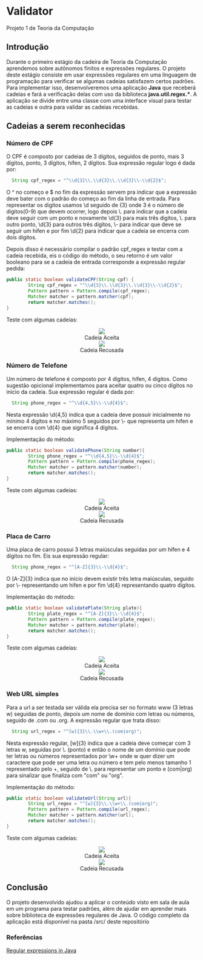 # Validator
Projeto 1 de Teoria da Computação

## Introdução
Durante o primeiro estágio da cadeira de Teoria da Computação aprendemos sobre autônomos finitos e expressões regulares. O projeto deste estágio consiste em usar expressões regulares em uma linguagem de programação para verificar se algumas cadeias satisfazem certos padrões. Para implementar isso, desenvolveremos uma aplicação <b>Java</b> que receberá cadeias e fará a verificação delas com uso da biblioteca <b>java.util.regex.*</b>. A aplicação se divide entre uma classe com uma interface visual para testar as cadeias e outra para validar as cadeias recebidas.

## Cadeias a serem reconhecidas
### Número de CPF
O CPF é composto por cadeias de 3 dígitos, seguidos de ponto, mais 3 dígitos, ponto, 3 dígitos, hífen, 2 dígitos. Sua expressão regular logo é dada por:
```Java
  String cpf_regex = "^\\d{3}\\.\\d{3}\\.\\d{3}\\-\\d{2}$";
```

O ^ no começo e $ no fim da expressão servem pra indicar que a expressão deve bater com o padrão do começo ao fim da linha de entrada.
Para representar os digitos usamos \\d seguido de {3} onde 3 é o número de digitos(0-9) que devem ocorrer, logo depois \\. para indicar que a cadeia deve seguir com um ponto e novamente \\d{3} para mais três digitos, \\. para outro ponto, \\d{3} para outros três dígitos, \\- para indicar que deve se seguir um hifen e por fim \\d{2} para indicar que a cadeia se encerra com dois dígitos.

Depois disso é necessário compilar o padrão cpf_regex e testar com a cadeia recebida, eis o código do método, o seu retorno é um valor booleano para se a cadeia de entrada corresponde a expressão regular pedida:
```Java
public static boolean validateCPF(String cpf) {
        String cpf_regex = "^\\d{3}\\.\\d{3}\\.\\d{3}\\-\\d{2}$";
        Pattern pattern = Pattern.compile(cpf_regex);
        Matcher matcher = pattern.matcher(cpf);
        return matcher.matches();
}
```

Teste com algumas cadeias:
<p align="center">
 <img src="https://github.com/DefinitelyNotACactus/Validator/raw/master/pictures/cpf1.png"><br>
  Cadeia Aceita<br>
  <img src="https://github.com/DefinitelyNotACactus/Validator/raw/master/pictures/cpf2.png"><br>
  Cadeia Recusada<br>
 </p>

### Número de Telefone
Um número de telefone é composto por 4 dígitos, hífen, 4 dígitos. Como sugestão opicional implementamos para aceitar quatro ou cinco dígitos no início da cadeia. Sua expressão regular é dada por:
```Java
  String phone_regex = "^\\d{4,5}\\-\\d{4}$";
```

Nesta expressão \\d{4,5} indica que a cadeia deve possuir inicialmente no mínimo 4 digitos e no máximo 5 seguidos por \\- que representa um hifen e se encerra com \\d{4} que significa 4 dígitos. 

Implementação do método:
```Java
public static boolean validatePhone(String number){
        String phone_regex = "^\\d{4,5}\\-\\d{4}$";
        Pattern pattern = Pattern.compile(phone_regex);
        Matcher matcher = pattern.matcher(number);
        return matcher.matches();
}
```

Teste com algumas cadeias:
<p align="center">
 <img src="https://github.com/DefinitelyNotACactus/Validator/raw/master/pictures/phone2.png"><br>
  Cadeia Aceita<br>
  <img src="https://github.com/DefinitelyNotACactus/Validator/raw/master/pictures/phone1.png"><br>
  Cadeia Recusada<br>
 </p>

### Placa de Carro
Uma placa de carro possui 3 letras maiúsculas seguidas por um hífen e 4 dígitos no fim. Eis sua expressão regular:
```Java
  String phone_regex = "^[A-Z]{3}\\-\\d{4}$";
```

O [A-Z]{3} indica que no início devem existir três letra maiúsculas, seguido por \\- representando um hifen e por fim \\d{4}
representando quatro dígitos. 

Implementação do método:
```Java
public static boolean validatePlate(String plate){
        String plate_regex = "^[A-Z]{3}\\-\\d{4}$";
        Pattern pattern = Pattern.compile(plate_regex);
        Matcher matcher = pattern.matcher(plate);
        return matcher.matches();
}
```

Teste com algumas cadeias:
<p align="center">
 <img src="https://github.com/DefinitelyNotACactus/Validator/raw/master/pictures/plate1.png"><br>
  Cadeia Aceita<br>
  <img src="https://github.com/DefinitelyNotACactus/Validator/raw/master/pictures/plate2.png"><br>
  Cadeia Recusada<br>
 </p>

### Web URL simples
Para a url a ser testada ser válida ela precisa ser no formato www (3 letras w) seguidas de ponto, depois um nome de domínio com letras ou números, seguido de .com ou .org. A expressão regular que trata disso:
```Java
  String url_regex = "^[w]{3}\\.\\w+\\.(com|org)";
```

Nesta expressão regular, [w]{3} indica que a cadeia deve começar com 3 letras w, seguidas por \\. (ponto) e então o nome de um domínio que pode ter letras ou números representados por \\w+ onde w quer dizer um caractere que pode ser uma letra ou número e tem pelo menos tamanho 1 representado pelo +, seguido de \\. para representar um ponto e (com|org) para sinalizar que finaliza com "com" ou "org".

Implementação do método:
```Java
public static boolean validateUrl(String url){
        String url_regex = "^[w]{3}\\.\\w+\\.(com|org)";
        Pattern pattern = Pattern.compile(url_regex);
        Matcher matcher = pattern.matcher(url);
        return matcher.matches();
}
```

Teste com algumas cadeias:
<p align="center">
 <img src="https://github.com/DefinitelyNotACactus/Validator/raw/master/pictures/url1.png"><br>
  Cadeia Aceita<br>
  <img src="https://github.com/DefinitelyNotACactus/Validator/raw/master/pictures/url2.png"><br>
  Cadeia Recusada<br>
 </p>
 
 ## Conclusão
 O projeto desenvolvido ajudou a aplicar o conteúdo visto em sala de aula em um programa para testar padrões, além de ajudar em aprender mais sobre biblioteca de expressões regulares de Java. O código completo da aplicação está disponível na pasta /src/ deste repositório
 
 ### Referências
 [Regular expressions in Java](http://www.vogella.com/tutorials/JavaRegularExpressions/article.html)<br>
